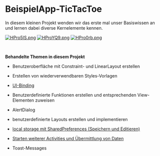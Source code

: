 # BeispielApp-TicTacToe

In diesem kleinen Projekt wenden wir das erste mal unser Basiswissen an und lernen dabei diverse Kernelemente kennen.

[![HPro5IS.png](https://iili.io/HPro5IS.png)](https://freeimage.host/de) [![HProYQ9.png](https://iili.io/HProYQ9.png)](https://freeimage.host/de) [![HPro0rb.png](https://iili.io/HPro0rb.png)](https://freeimage.host/de)

<br>

**Behandelte Themen in diesem Projekt**

- Benutzeroberfläche mit Constraint- und LinearLayout erstellen
  
- Erstellen von wiederverwendbaren Styles-Vorlagen
  
- [UI-Binding](https://gist.github.com/innicovation21/d2ec6fbf480e64fa7337fca6816a4462)
  
- Benutzerdefinierte Funktionen erstellen und entsprechenden View-Elementen zuweisen
  
- AlertDialog
  
- benutzerdefinierte Layouts erstellen und implementieren
  
- [local storage mit SharedPreferences (Speichern und Editieren)](https://gist.github.com/innicovation21/c326a8a192649e0abfbc5e6a496ab0ab)
  
- [Starten weiterer Activities und Übermittlung von Daten](https://gist.github.com/innicovation21/a19312b6f885e50c05901b3776999491)
  
- Toast-Messages

